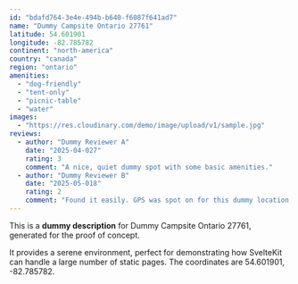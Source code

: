 ```yaml
---
id: "bdafd764-3e4e-494b-b640-f6087f641ad7"
name: "Dummy Campsite Ontario 27761"
latitude: 54.601901
longitude: -82.785782
continent: "north-america"
country: "canada"
region: "ontario"
amenities:
  - "dog-friendly"
  - "tent-only"
  - "picnic-table"
  - "water"
images:
  - "https://res.cloudinary.com/demo/image/upload/v1/sample.jpg"
reviews:
  - author: "Dummy Reviewer A"
    date: "2025-04-027"
    rating: 3
    comment: "A nice, quiet dummy spot with some basic amenities."
  - author: "Dummy Reviewer B"
    date: "2025-05-018"
    rating: 2
    comment: "Found it easily. GPS was spot on for this dummy location."
---
```


This is a **dummy description** for Dummy Campsite Ontario 27761, generated for the proof of concept.

It provides a serene environment, perfect for demonstrating how SvelteKit can handle a large number of static pages. The coordinates are 54.601901, -82.785782.
